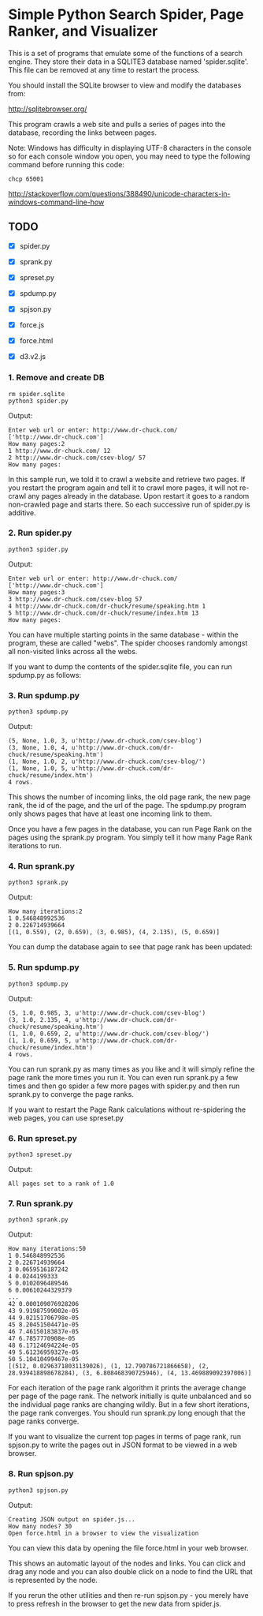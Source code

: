 # Simple Python Search Spider, Page Ranker, and Visualizer

This is a set of programs that emulate some of the functions of a
search engine. They store their data in a SQLITE3 database named
'spider.sqlite'. This file can be removed at any time to restart the
process.

You should install the SQLite browser to view and modify
the databases from:

http://sqlitebrowser.org/

This program crawls a web site and pulls a series of pages into the
database, recording the links between pages.

Note: Windows has difficulty in displaying UTF-8 characters
in the console so for each console window you open, you may need
to type the following command before running this code:

    chcp 65001

http://stackoverflow.com/questions/388490/unicode-characters-in-windows-command-line-how

## TODO
* [X] spider.py
* [x] sprank.py
* [X] spreset.py
* [X] spdump.py
* [X] spjson.py
* [X] force.js
* [X] force.html
* [X] d3.v2.js


### 1. Remove and create DB
```
rm spider.sqlite
python3 spider.py
```
Output:
```
Enter web url or enter: http://www.dr-chuck.com/
['http://www.dr-chuck.com']
How many pages:2
1 http://www.dr-chuck.com/ 12
2 http://www.dr-chuck.com/csev-blog/ 57
How many pages:
```
In this sample run, we told it to crawl a website and retrieve two
pages. If you restart the program again and tell it to crawl more
pages, it will not re-crawl any pages already in the database. Upon
restart it goes to a random non-crawled page and starts there. So
each successive run of spider.py is additive.

### 2. Run spider.py
```
python3 spider.py
```
Output:
```
Enter web url or enter: http://www.dr-chuck.com/
['http://www.dr-chuck.com']
How many pages:3
3 http://www.dr-chuck.com/csev-blog 57
4 http://www.dr-chuck.com/dr-chuck/resume/speaking.htm 1
5 http://www.dr-chuck.com/dr-chuck/resume/index.htm 13
How many pages:
```

You can have multiple starting points in the same database -
within the program, these are called "webs". The spider
chooses randomly amongst all non-visited links across all
the webs.

If you want to dump the contents of the spider.sqlite file, you can
run spdump.py as follows:

### 3. Run spdump.py
```
python3 spdump.py
```
Output:
```
(5, None, 1.0, 3, u'http://www.dr-chuck.com/csev-blog')
(3, None, 1.0, 4, u'http://www.dr-chuck.com/dr-chuck/resume/speaking.htm')
(1, None, 1.0, 2, u'http://www.dr-chuck.com/csev-blog/')
(1, None, 1.0, 5, u'http://www.dr-chuck.com/dr-chuck/resume/index.htm')
4 rows.
```
This shows the number of incoming links, the old page rank, the new page
rank, the id of the page, and the url of the page. The spdump.py program
only shows pages that have at least one incoming link to them.

Once you have a few pages in the database, you can run Page Rank on the
pages using the sprank.py program. You simply tell it how many Page
Rank iterations to run.

### 4. Run sprank.py
```
python3 sprank.py
```
Output:
```
How many iterations:2
1 0.546848992536
2 0.226714939664
[(1, 0.559), (2, 0.659), (3, 0.985), (4, 2.135), (5, 0.659)]
```
You can dump the database again to see that page rank has been updated:

### 5. Run spdump.py
```
python3 spdump.py
```
Output:
```
(5, 1.0, 0.985, 3, u'http://www.dr-chuck.com/csev-blog')
(3, 1.0, 2.135, 4, u'http://www.dr-chuck.com/dr-chuck/resume/speaking.htm')
(1, 1.0, 0.659, 2, u'http://www.dr-chuck.com/csev-blog/')
(1, 1.0, 0.659, 5, u'http://www.dr-chuck.com/dr-chuck/resume/index.htm')
4 rows.
```
You can run sprank.py as many times as you like and it will simply refine
the page rank the more times you run it.  You can even run sprank.py a few times
and then go spider a few more pages with spider.py and then run sprank.py
to converge the page ranks.

If you want to restart the Page Rank calculations without re-spidering the
web pages, you can use spreset.py

### 6. Run spreset.py
```
python3 spreset.py
```
Output:
```
All pages set to a rank of 1.0
```

### 7. Run sprank.py
```
python3 sprank.py
```
Output:
```
How many iterations:50
1 0.546848992536
2 0.226714939664
3 0.0659516187242
4 0.0244199333
5 0.0102096489546
6 0.00610244329379
...
42 0.000109076928206
43 9.91987599002e-05
44 9.02151706798e-05
45 8.20451504471e-05
46 7.46150183837e-05
47 6.7857770908e-05
48 6.17124694224e-05
49 5.61236959327e-05
50 5.10410499467e-05
[(512, 0.02963718031139026), (1, 12.790786721866658), (2, 28.939418898678284), (3, 6.808468390725946), (4, 13.469889092397006)]
```
For each iteration of the page rank algorithm it prints the average
change per page of the page rank. The network initially is quite
unbalanced and so the individual page ranks are changing wildly.
But in a few short iterations, the page rank converges.  You
should run sprank.py long enough that the page ranks converge.

If you want to visualize the current top pages in terms of page rank,
run spjson.py to write the pages out in JSON format to be viewed in a
web browser.

### 8. Run spjson.py
```
python3 spjson.py
```
Output:
```
Creating JSON output on spider.js...
How many nodes? 30
Open force.html in a browser to view the visualization
```
You can view this data by opening the file force.html in your web browser.

This shows an automatic layout of the nodes and links. You can click and
drag any node and you can also double click on a node to find the URL
that is represented by the node.

If you rerun the other utilities and then re-run spjson.py - you merely
have to press refresh in the browser to get the new data from spider.js.